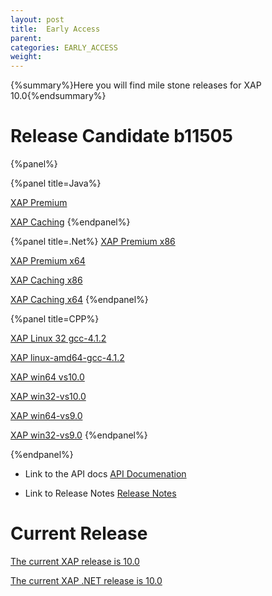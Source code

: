 ```yaml
---
layout: post
title:  Early Access
parent:
categories: EARLY_ACCESS
weight:
---
```


{%summary%}Here you will find mile stone releases for XAP 10.0{%endsummary%}

 
# Release Candidate b11505

{%panel%}


{%panel title=Java%}

[XAP Premium](http://www.gigaspaces.com/tempfiles/downloads/EarlyAccess/xap/10.0.0/m5/gigaspaces-xap-premium-10.0.0-m5-b11505.zip)

[XAP Caching](http://www.gigaspaces.com/tempfiles/downloads/EarlyAccess/xap/10.0.0/m5/gigaspaces-xap-caching-10.0.0-m5-b11505.zip)
{%endpanel%}


{%panel title=.Net%}
[XAP Premium x86](http://www.gigaspaces.com/tempfiles/downloads/EarlyAccess/xap/10.0.0/m5/GigaSpaces-XAP.NET-Premium-10.0.0.11505-M5-x86.msi)

[XAP Premium x64](http://www.gigaspaces.com/tempfiles/downloads/EarlyAccess/xap/10.0.0/m5/GigaSpaces-XAP.NET-Premium-10.0.0.11505-M5-x64.msi)

[XAP Caching x86](http://www.gigaspaces.com/tempfiles/downloads/EarlyAccess/xap/10.0.0/m5/GigaSpaces-XAP.NET-Caching-10.0.0.11505-M5-x86.msi)

[XAP Caching x64](http://www.gigaspaces.com/tempfiles/downloads/EarlyAccess/xap/10.0.0/m5/GigaSpaces-XAP.NET-Caching-10.0.0.11505-M5-x64.msi)
{%endpanel%}

{%panel title=CPP%}

[XAP Linux 32 gcc-4.1.2](http://www.gigaspaces.com/tempfiles/downloads/EarlyAccess/xap/10.0.0/m5/gigaspaces-cpp-10.0.0-m5-linux32-gcc-4.1.2.tar.gz)

[XAP linux-amd64-gcc-4.1.2](http://www.gigaspaces.com/tempfiles/downloads/EarlyAccess/xap/10.0.0/m5/gigaspaces-cpp-10.0.0-m5-linux-amd64-gcc-4.1.2.tar.gz)

[XAP win64 vs10.0](http://www.gigaspaces.com/tempfiles/downloads/EarlyAccess/xap/10.0.0/m5/gigaspaces-cpp-10.0.0-m5-win64-vs10.0.tar.gz)

[XAP win32-vs10.0](http://www.gigaspaces.com/tempfiles/downloads/EarlyAccess/xap/10.0.0/m5/gigaspaces-cpp-10.0.0-m5-win32-vs10.0.tar.gz)

[XAP win64-vs9.0](http://www.gigaspaces.com/tempfiles/downloads/EarlyAccess/xap/10.0.0/m5/gigaspaces-cpp-10.0.0-m5-win64-vs9.0.tar.gz)

[XAP win32-vs9.0](http://www.gigaspaces.com/tempfiles/downloads/EarlyAccess/xap/10.0.0/m5/gigaspaces-cpp-10.0.0-m5-win32-vs9.0.tar.gz)
{%endpanel%}

{%endpanel%}

* Link to the API docs
[API Documenation](/api_documentation)

* Link to Release Notes
[Release Notes](/release_notes)


# Current Release

[The current XAP release is 10.0](/xap100)

[The current XAP .NET release is 10.0](/xap100net)





